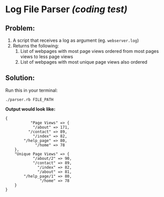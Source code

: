 # Log File Parser *(coding test)*

## Problem:

1. A script that receives a log as argument (eg. `webserver.log`)
2. Returns the following:
   1. List of webpages with most page views ordered from most pages views to less page views
   2. List of webpages with most unique page views also ordered



## Solution:

Run this in your terminal:

```
./parser.rb FILE_PATH
```

**Output would look like:**
```
{
           "Page Views" => {
            "/about" => 171,
          "/contact" => 89,
            "/index" => 82,
        "/help_page" => 80,
             "/home" => 78
    },
    "Unique Page Views" => {
            "/about/2" => 90,
            "/contact" => 89,
              "/index" => 82,
              "/about" => 81,
        "/help_page/1" => 80,
               "/home" => 78
    }
}
```